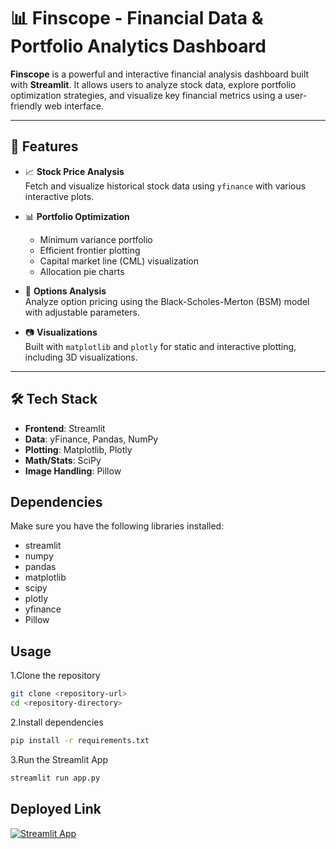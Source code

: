 # 📊 Finscope - Financial Data & Portfolio Analytics Dashboard

**Finscope** is a powerful and interactive financial analysis dashboard built with **Streamlit**. It allows users to analyze stock data, explore portfolio optimization strategies, and visualize key financial metrics using a user-friendly web interface.

---

## 🧠 Features

- 📈 **Stock Price Analysis**  
  Fetch and visualize historical stock data using `yfinance` with various interactive plots.

- 📊 **Portfolio Optimization**  
  - Minimum variance portfolio  
  - Efficient frontier plotting  
  - Capital market line (CML) visualization  
  - Allocation pie charts  

- 📐 **Options Analysis**  
  Analyze option pricing using the Black-Scholes-Merton (BSM) model with adjustable parameters.

- 📷 **Visualizations**  
  Built with `matplotlib` and `plotly` for static and interactive plotting, including 3D visualizations.

---

## 🛠️ Tech Stack

- **Frontend**: Streamlit  
- **Data**: yFinance, Pandas, NumPy  
- **Plotting**: Matplotlib, Plotly  
- **Math/Stats**: SciPy  
- **Image Handling**: Pillow  

## Dependencies
Make sure you have the following libraries installed:

  - streamlit
  - numpy
  - pandas
  - matplotlib
  - scipy
  - plotly
  - yfinance
  - Pillow

## Usage
1.Clone the repository
  ```bash
  git clone <repository-url>
  cd <repository-directory>
  ```
2.Install dependencies
   ```bash
   pip install -r requirements.txt
   ```
3.Run the Streamlit App
  ```bash
  streamlit run app.py
  ```

## Deployed Link
[![Streamlit App](https://img.shields.io/badge/Streamlit-Deployed-brightgreen?logo=streamlit)](https://finscope-myapp.streamlit.app/)

